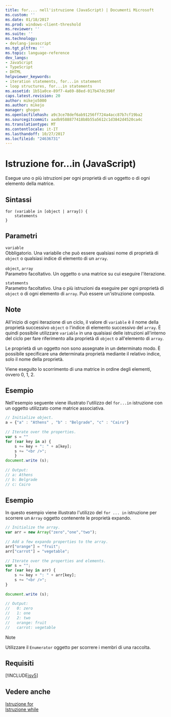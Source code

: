 ```yaml
---
title: for.... nell'istruzione (JavaScript) | Documenti Microsoft
ms.custom: ''
ms.date: 01/18/2017
ms.prod: windows-client-threshold
ms.reviewer: ''
ms.suite: ''
ms.technology:
- devlang-javascript
ms.tgt_pltfrm: ''
ms.topic: language-reference
dev_langs:
- JavaScript
- TypeScript
- DHTML
helpviewer_keywords:
- iteration statements, for...in statement
- loop structures, for...in statements
ms.assetid: 1b51a0ce-89f7-4a69-88ed-017b47dc398f
caps.latest.revision: 20
author: mikejo5000
ms.author: mikejo
manager: ghogen
ms.openlocfilehash: a9c3ce78def6ab91256ff724a4acc87b7cf19ba2
ms.sourcegitcommit: aadb9588877418b8b55a5612c1d3842d4520ca4c
ms.translationtype: MT
ms.contentlocale: it-IT
ms.lasthandoff: 10/27/2017
ms.locfileid: "24636731"
---
```

# <a name="forin-statement-javascript"></a>Istruzione for...in (JavaScript)
Esegue uno o più istruzioni per ogni proprietà di un oggetto o di ogni elemento della matrice.  
  
## <a name="syntax"></a>Sintassi  
  
```  
for (variable in [object | array]) {  
    statements   
}  
```  
  
## <a name="parameters"></a>Parametri  
 `variable`  
 Obbligatorio. Una variabile che può essere qualsiasi nome di proprietà di `object` o qualsiasi indice di elemento di un `array`.  
  
 `object`, `array`  
 Parametro facoltativo. Un oggetto o una matrice su cui eseguire l'iterazione.  
  
 `statements`  
 Parametro facoltativo. Una o più istruzioni da eseguire per ogni proprietà di `object` o di ogni elemento di `array`. Può essere un'istruzione composta.  
  
## <a name="remarks"></a>Note  
 All'inizio di ogni iterazione di un ciclo, il valore di `variable` è il nome della proprietà successivo `object` o l'indice di elemento successivo del `array`. È quindi possibile utilizzare `variable` in una qualsiasi delle istruzioni all'interno del ciclo per fare riferimento alla proprietà di `object` o all'elemento di `array`.  
  
 Le proprietà di un oggetto non sono assegnate in un determinato modo. È possibile specificare una determinata proprietà mediante il relativo indice, solo il nome della proprietà.  
  
 Viene eseguito lo scorrimento di una matrice in ordine degli elementi, ovvero 0, 1, 2.  
  
## <a name="example"></a>Esempio  
 Nell'esempio seguente viene illustrato l'utilizzo del `for...in` istruzione con un oggetto utilizzato come matrice associativa.  
  
```JavaScript  
// Initialize object.  
a = {"a" : "Athens" , "b" : "Belgrade", "c" : "Cairo"}  
  
// Iterate over the properties.  
var s = ""  
for (var key in a) {  
    s += key + ": " + a[key];  
    s += "<br />";  
    }  
document.write (s);  
  
// Output:  
// a: Athens  
// b: Belgrade  
// c: Cairo  
```  
  
## <a name="example"></a>Esempio  
 In questo esempio viene illustrato l'utilizzo del `for ... in` istruzione per scorrere un `Array` oggetto contenente le proprietà expando.  
  
```JavaScript  
// Initialize the array.  
var arr = new Array("zero","one","two");  
  
// Add a few expando properties to the array.  
arr["orange"] = "fruit";  
arr["carrot"] = "vegetable";  
  
// Iterate over the properties and elements.  
var s = "";  
for (var key in arr) {  
    s += key + ": " + arr[key];  
    s += "<br />";  
}  
  
document.write (s);  
  
// Output:  
//   0: zero  
//   1: one  
//   2: two  
//   orange: fruit  
//   carrot: vegetable  
```  
  
> [!NOTE]
>  Utilizzare il `Enumerator` oggetto per scorrere i membri di una raccolta.  
  
## <a name="requirements"></a>Requisiti  
 [!INCLUDE[jsv5](../../javascript/reference/includes/jsv5-md.md)]  
  
## <a name="see-also"></a>Vedere anche  
 [Istruzione for](../../javascript/reference/for-statement-javascript.md)   
 [Istruzione while](../../javascript/reference/while-statement-javascript.md)